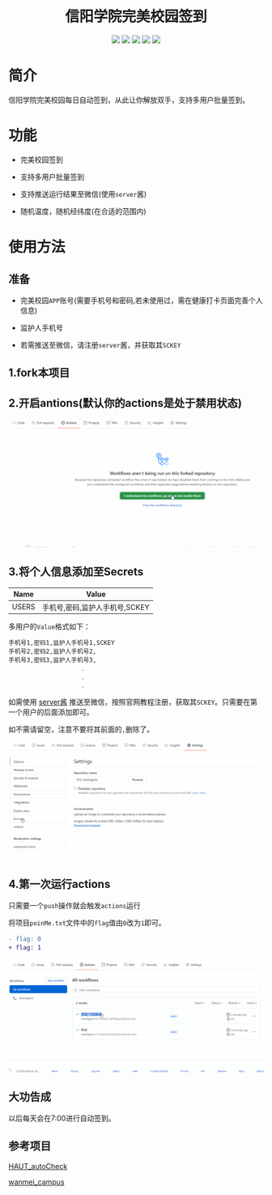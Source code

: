 <div align="center"> 
<h1 align="center">信阳学院完美校园签到</h1>
<img src="https://img.shields.io/github/issues/srcrs/Perfect_Campus_AutoSignIn?color=green">
<img src="https://img.shields.io/github/stars/srcrs/Perfect_Campus_AutoSignIn?color=yellow">
<img src="https://img.shields.io/github/forks/srcrs/Perfect_Campus_AutoSignIn?color=orange">
<img src="https://img.shields.io/github/license/srcrs/Perfect_Campus_AutoSignIn?color=ff69b4">
<img src="https://img.shields.io/github/languages/code-size/srcrs/Perfect_Campus_AutoSignIn?color=blueviolet">
</div>

# 简介

信阳学院完美校园每日自动签到，从此让你解放双手，支持多用户批量签到。

# 功能

- 完美校园签到

- 支持多用户批量签到

- 支持推送运行结果至微信(使用`server`酱)

- 随机温度，随机经纬度(在合适的范围内)

# 使用方法

## 准备

- 完美校园`APP`账号(需要手机号和密码,若未使用过，需在健康打卡页面完善个人信息)

- 监护人手机号

- 若需推送至微信，请注册`server`酱，并获取其`SCKEY`

## 1.fork本项目

## 2.开启antions(默认你的actions是处于禁用状态)

![](assets/img/开启actions.gif)

## 3.将个人信息添加至Secrets

Name | Value
-|-
USERS | 手机号,密码,监护人手机号,SCKEY

多用户的`Value`格式如下：

```sh
手机号1,密码1,监护人手机号1,SCKEY
手机号2,密码2,监护人手机号2,
手机号3,密码3,监护人手机号3,
                    .
                    .
                    .
```

如需使用 [server酱](http://sc.ftqq.com/) 推送至微信，按照官网教程注册，获取其`SCKEY`。只需要在第一个用户的后面添加即可。

如不需请留空，注意不要将其前面的`,`删除了。

![](assets/img/添加Secrets.gif)

## 4.第一次运行actions

只需要一个`push`操作就会触发`actions`运行

将项目`poinMe.txt`文件中的`flag`值由`0`改为`1`即可。

```patch
- flag: 0
+ flag: 1
```

![](assets/img/运行结果.gif)

## 大功告成

以后每天会在7:00进行自动签到。

## 参考项目

[HAUT_autoCheck](https://github.com/YooKing/HAUT_autoCheck)

[wanmei_campus](https://github.com/zhongbr/wanmei_campus)
